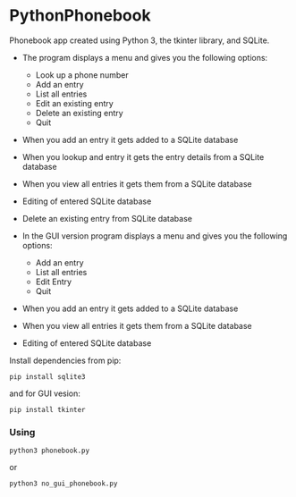 # PythonPhonebook

Phonebook app created using Python 3, the tkinter library, and SQLite.

- The program displays a menu and gives you the following options:
  
   * Look up a phone number
   * Add an entry
   * List all entries
   * Edit an existing entry
   * Delete an existing entry
   * Quit
     
- When you add an entry it gets added to a SQLite database
- When you lookup and entry it gets the entry details from a SQLite database
- When you view all entries it gets them from a SQLite database
- Editing of entered SQLite database
- Delete an existing entry from SQLite database

- In the GUI version program displays a menu and gives you the following options:

  * Add an entry
  * List all entries
  * Edit Entry
  * Quit

- When you add an entry it gets added to a SQLite database   
- When you view all entries it gets them from a SQLite database
- Editing of entered SQLite database
  
Install dependencies from pip:

```
pip install sqlite3
```
and for GUI vesion:

```
pip install tkinter
```
### Using
```
python3 phonebook.py
```
or
```
python3 no_gui_phonebook.py
```

